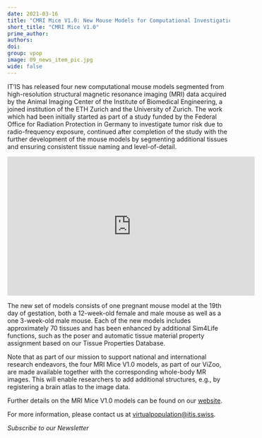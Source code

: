 ```yaml
---
date: 2021-03-16
title: "CMRI Mice V1.0: New Mouse Models for Computational Investigations"
short_title: "CMRI Mice V1.0"
prime_author: 
authors: 
doi: 
group: vpop
image: 09_news_item_pic.jpg
wide: false
---
```

IT’IS has released four new computational mouse models segmented from high-resolution structural magnetic resonance imaging (MRI) data acquired by the Animal Imaging Center of the Institute of Biomedical Engineering, a joined institution of the ETH Zurich and the University of Zurich. The work which had been initially started as part of a study funded by the Federal Office for Radiation Protection in Germany to investigate tumor risk due to radio-frequency exposure, continued after completion of the study with the further development of the mouse models by segmenting additional tissues and ensuring consistent tissue naming and level-of-detail.
<iframe width="560" height="315" src="https://www.youtube.com/embed/euQuuaNOUzA" title="YouTube video player" frameborder="0" allow="accelerometer; autoplay; clipboard-write; encrypted-media; gyroscope; picture-in-picture" allowfullscreen></iframe>

The new set of models consists of one pregnant mouse model at the 19th day of gestation, both a 12-week-old female and male mouse as well as a one 3-week-old male mouse. Each of the new models includes approximately 70 tissues and has been enhanced by additional Sim4Life functions, such as the poser and automatic tissue material property assignment based on our Tissue Properties Database.

Note that as part of our mission to support national and international research endeavors, the four MRI Mice V1.0 models, as part of our ViZoo, are made available together with the corresponding whole-body MR images. This will enable researchers to add additional structures, e.g., by registering a brain atlas to the image data.

Further details on the MRI Mice V1.0 models can be found on our [website](https://itis.swiss/virtual-population/animal-models/animals/?stage=Stage).

For more information, please contact us at [virtualpopulation@itis.swiss](mailto:virtualpopulation@itis.swiss).

*Subscribe to our Newsletter*
